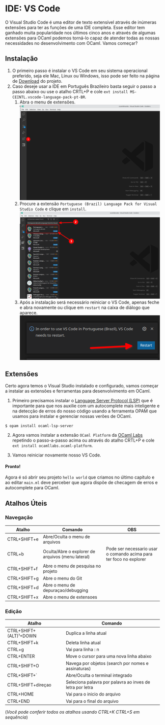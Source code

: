 # IDE: VS Code

O Visual Studio Code é uma editor de texto extensível através de inúmeras extensões para ter as funções de uma IDE completa. Esse editor tem ganhado muita popularidade nos últimos cinco anos e através de algumas extensões para OCaml podemos torná-lo capaz de atender todas as nossas necessidades no desenvolvimento com OCaml. Vamos começar?

## Instalação

1. O primeiro passo é instalar o VS Code em seu sistema operacional preferido, seja ele Mac, Linux ou Windows, isso pode ser feito na página de [Download](https://code.visualstudio.com/#alt-downloads) do projeto.
2. Caso deseje usar a IDE em Português Brazileiro basta seguir o passo a passo abaixo ou use o atalho CRTL+P e cole `ext install MS-CEINTL.vscode-language-pack-pt-BR`.
    1. Abra o menu de extensões.
    ![Imagem mostrando a posição do botão para abrir o menu de extensões no Visual Studio Code](https://github.com/Camilotk/ocaml4noobs/blob/intermezzo-1/1I%20-%20ferramentas/imagens/passo1.png)
    2. Procure a extensão `Portuguese (Brazil) Language Pack for Visual Studio Code` e clique em `install`.
    ![Imagem mostrando como encontrar e instalar a extensão para traduzir a IDE](https://github.com/Camilotk/ocaml4noobs/blob/intermezzo-1/1I%20-%20ferramentas/imagens/passo2.png)
    3. Após a instalação será necessário reiniciar o VS Code, apenas feche e abra novamente ou clique em `restart` na caixa de diálogo que aparece.
    ![Imagem mostrando como reiniciar a IDE após a instalação da tradução](https://github.com/Camilotk/ocaml4noobs/blob/intermezzo-1/1I%20-%20ferramentas/imagens/passo3.png)

## Extensões

Certo agora temos o Visual Studio instalado e configurado, vamos começar a instalar as extensões e ferramentas para desenvolvimento em OCaml.

1. Primeiro precisamos instalar o [Language Server Protocol (LSP)](https://docs.microsoft.com/pt-br/visualstudio/extensibility/language-server-protocol?view=vs-2019) que é importante para que nos auxilie com um autocomplete mais inteligente e na detecção de erros do nosso código usando a ferramenta OPAM que usamos para instalar e gerenciar nossas verões de OCaml.
```terminal
$ opam install ocaml-lsp-server
```
2. Agora vamos instalar a extensão `OCaml Platform` da [OCaml Labs](https://ocamllabs.io/) repetindo o passo-a-passo acima ou através do atalho CRTL+P e cole `ext install ocamllabs.ocaml-platform`.

3. Vamos reiniciar novamente nosso VS Code.

#### Pronto!
Agora é só abrir seu projeto `hello world` que criamos no último capítulo e ao editar `main.ml` deve perceber que agora dispõe de checagem de erros e autocomplete para OCaml.

## Atalhos Úteis

### Navegação

| Atalho       | Comando                                           | OBS                                                                |
|--------------|---------------------------------------------------|--------------------------------------------------------------------|
| CTRL+SHIFT+e | Abre/Oculta o menu de arquivos                    |                                                                    |
| CTRL+b       | Oculta/Abre o explorer de arquivos (menu lateral) | Pode ser necessario usar o comando acima para ter foco no explorer |
| CTRL+SHIFT+f | Abre o menu de pesquisa no projeto                |                                                                    |
| CTRL+SHIFT+g | Abre o menu do Git                                |                                                                    |
| CTRL+SHIFT+d | Abre o menu de depuraçao/debugging                |                                                                    |
| CTRL+SHIFT+x | Abre o menu de extensoes                          |                                                                    |

### Edição

| Atalho                 | Comando                                                   |
|------------------------|-----------------------------------------------------------|
| CTRL+SHIFT+(ALT)¹+DOWN | Duplica a linha atual                                     |
| CTRL+SHIFT+k           | Deleta linha atual                                        |
| CTRL+g                 | Vai para linha : n                                        |
| CTRL+ENTER             | Move o cursor para uma nova linha abaixo                  |
| CTRL+SHIFT+O           | Navega por objetos (search por nomes e assinaturas)       |
| CTRL+SHIFT+`           | Abre/Oculta o terminal integrado                          |
| CTRL+SHIFT+direçao     | Seleciona palavra por palavra ao inves de letra por letra |
| CTRL+HOME              | Vai para o inicio do arquivo                              |
| CTRL+END               | Vai para o final do arquivo                               |
(*Você pode conferir todos os atalhos usando CTRL+K CTRL+S em sequência*)